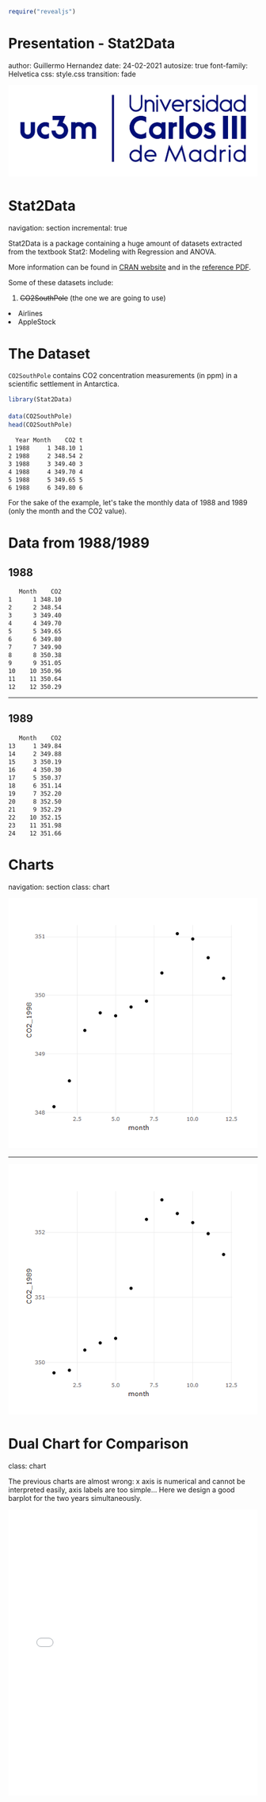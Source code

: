 

```r
require("revealjs")
```

<style>
body {
    overflow: scroll;
}
</style>

<style>
  .chart .jreveal .state-background {
  background: black;
} 
</style>


Presentation - Stat2Data
========================================================
author: Guillermo Hernandez
date: 24-02-2021
autosize: true
font-family: Helvetica
css: style.css
transition: fade

<div align="bottom">
<img src="uc3mLogo.jpg">
</div>

Stat2Data
========================================================
navigation: section
incremental: true

Stat2Data is a package containing a huge amount of datasets extracted from the textbook Stat2: Modeling with Regression and ANOVA.

More information can be found in [CRAN website](https://cran.r-project.org/web/packages/Stat2Data/index.html8) and in the [reference PDF](https://cran.r-project.org/web/packages/Stat2Data/Stat2Data.pdf).

Some of these datasets include:

1. ~~CO2SouthPole~~ (the one we are going to use)
<li class='fragment fade-out'>Airlines</li>
<li class='fragment fade-out'>AppleStock</li>

The Dataset
========================================================

`CO2SouthPole` contains CO2 concentration measurements (in ppm) in a scientific settlement in Antarctica. 


```r
library(Stat2Data)

data(CO2SouthPole)
head(CO2SouthPole)
```

```
  Year Month    CO2 t
1 1988     1 348.10 1
2 1988     2 348.54 2
3 1988     3 349.40 3
4 1988     4 349.70 4
5 1988     5 349.65 5
6 1988     6 349.80 6
```

For the sake of the example, let's take the monthly data of 1988 and 1989 (only the month and the CO2 value). 

Data from 1988/1989
========================================================

## 1988

```
   Month    CO2
1      1 348.10
2      2 348.54
3      3 349.40
4      4 349.70
5      5 349.65
6      6 349.80
7      7 349.90
8      8 350.38
9      9 351.05
10    10 350.96
11    11 350.64
12    12 350.29
```
***
## 1989

```
   Month    CO2
13     1 349.84
14     2 349.88
15     3 350.19
16     4 350.30
17     5 350.37
18     6 351.14
19     7 352.20
20     8 352.50
21     9 352.29
22    10 352.15
23    11 351.98
24    12 351.66
```



Charts
========================================================
navigation: section
class: chart



![plot of chunk unnamed-chunk-6](Assignment6-figure/unnamed-chunk-6-1.png)
***
![plot of chunk unnamed-chunk-7](Assignment6-figure/unnamed-chunk-7-1.png)

Dual Chart for Comparison
========================================================
class: chart

The previous charts are almost wrong: x axis is numerical and cannot be interpreted easily, axis labels are too simple...
Here we design a good barplot for the two years simultaneously. 



<style>
  .p_iframe iframe {
    width:100%;
    height:576px;
}
</style>

<div class="p_iframe">
<iframe frameborder="0" seamless='seamless' scrolling=no src="plot.html"></iframe>
</div>





